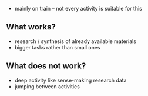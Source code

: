 - mainly on train – not every activity is suitable for this
## What works?
- research / synthesis of already available materials
- bigger tasks rather than small ones
## What does not work?
- deep activity like sense-making research data
- jumping between activities